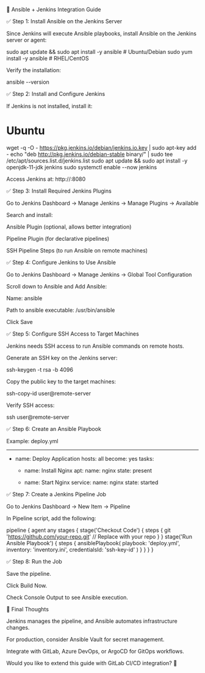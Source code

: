 🚀 Ansible + Jenkins Integration Guide

✅ Step 1: Install Ansible on the Jenkins Server

Since Jenkins will execute Ansible playbooks, install Ansible on the Jenkins server or agent:

sudo apt update && sudo apt install -y ansible  # Ubuntu/Debian
sudo yum install -y ansible  # RHEL/CentOS

Verify the installation:

ansible --version

✅ Step 2: Install and Configure Jenkins

If Jenkins is not installed, install it:

# Ubuntu
wget -q -O - https://pkg.jenkins.io/debian/jenkins.io.key | sudo apt-key add -
echo "deb http://pkg.jenkins.io/debian-stable binary/" | sudo tee /etc/apt/sources.list.d/jenkins.list
sudo apt update && sudo apt install -y openjdk-11-jdk jenkins
sudo systemctl enable --now jenkins

Access Jenkins at: http://<your-server-ip>:8080

✅ Step 3: Install Required Jenkins Plugins

Go to Jenkins Dashboard → Manage Jenkins → Manage Plugins → Available

Search and install:

Ansible Plugin (optional, allows better integration)

Pipeline Plugin (for declarative pipelines)

SSH Pipeline Steps (to run Ansible on remote machines)

✅ Step 4: Configure Jenkins to Use Ansible

Go to Jenkins Dashboard → Manage Jenkins → Global Tool Configuration

Scroll down to Ansible and Add Ansible:

Name: ansible

Path to ansible executable: /usr/bin/ansible

Click Save

✅ Step 5: Configure SSH Access to Target Machines

Jenkins needs SSH access to run Ansible commands on remote hosts.

Generate an SSH key on the Jenkins server:

ssh-keygen -t rsa -b 4096

Copy the public key to the target machines:

ssh-copy-id user@remote-server

Verify SSH access:

ssh user@remote-server

✅ Step 6: Create an Ansible Playbook

Example: deploy.yml

---
- name: Deploy Application
  hosts: all
  become: yes
  tasks:
    - name: Install Nginx
      apt:
        name: nginx
        state: present

    - name: Start Nginx
      service:
        name: nginx
        state: started

✅ Step 7: Create a Jenkins Pipeline Job

Go to Jenkins Dashboard → New Item → Pipeline

In Pipeline script, add the following:

pipeline {
    agent any
    stages {
        stage('Checkout Code') {
            steps {
                git 'https://github.com/your-repo.git'  // Replace with your repo
            }
        }
        stage('Run Ansible Playbook') {
            steps {
                ansiblePlaybook(
                    playbook: 'deploy.yml',
                    inventory: 'inventory.ini',
                    credentialsId: 'ssh-key-id'
                )
            }
        }
    }
}

✅ Step 8: Run the Job

Save the pipeline.

Click Build Now.

Check Console Output to see Ansible execution.

🎯 Final Thoughts

Jenkins manages the pipeline, and Ansible automates infrastructure changes.

For production, consider Ansible Vault for secret management.

Integrate with GitLab, Azure DevOps, or ArgoCD for GitOps workflows.

Would you like to extend this guide with GitLab CI/CD integration? 🚀